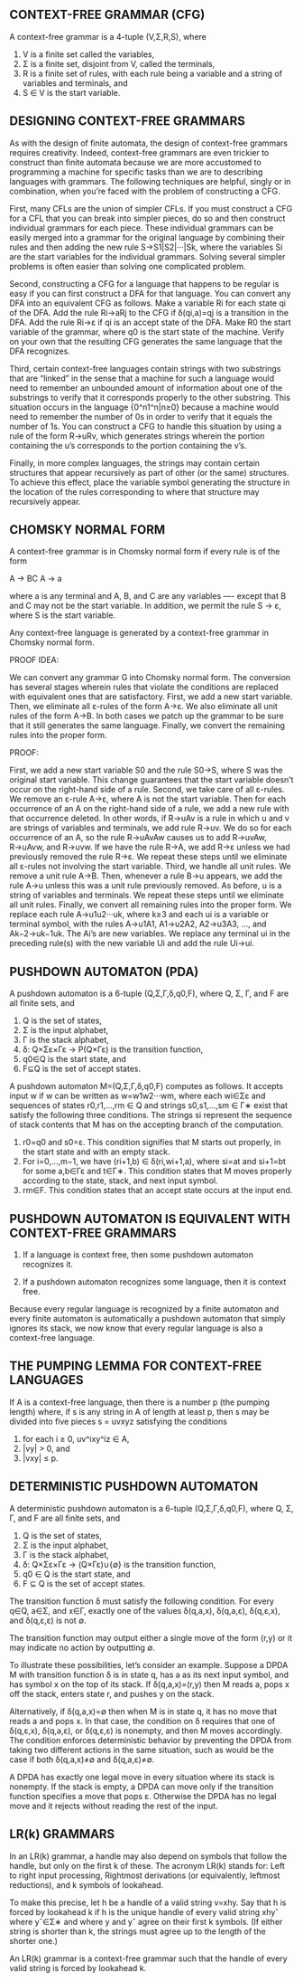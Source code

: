 CONTEXT-FREE GRAMMAR (CFG)
--------------------------

A context-free grammar is a 4-tuple (V,Σ,R,S), where

  1. V is a finite set called the variables,
  2. Σ is a finite set, disjoint from V, called the terminals,
  3. R is a finite set of rules, with each rule being a variable and a
     string of variables and terminals, and
  4. S ∈ V is the start variable.


DESIGNING CONTEXT-FREE GRAMMARS
-------------------------------

As with the design of finite automata, the design of context-free
grammars requires creativity. Indeed, context-free grammars are even
trickier to construct than finite automata because we are more
accustomed to programming a machine for specific tasks than we are to
describing languages with grammars. The following techniques are
helpful, singly or in combination, when you’re faced with the problem
of constructing a CFG.

First, many CFLs are the union of simpler CFLs. If you must construct
a CFG for a CFL that you can break into simpler pieces, do so and then
construct individual grammars for each piece. These individual
grammars can be easily merged into a grammar for the original language
by combining their rules and then adding the new rule S→S1|S2|···|Sk,
where the variables Si are the start variables for the individual
grammars. Solving several simpler problems is often easier than
solving one complicated problem.

Second, constructing a CFG for a language that happens to be regular
is easy if you can first construct a DFA for that language. You can
convert any DFA into an equivalent CFG as follows. Make a variable Ri
for each state qi of the DFA. Add the rule Ri→aRj to the CFG if
δ(qi,a)=qj is a transition in the DFA. Add the rule Ri→ε if qi is an
accept state of the DFA. Make R0 the start variable of the grammar,
where q0 is the start state of the machine. Verify on your own that
the resulting CFG generates the same language that the DFA recognizes.

Third, certain context-free languages contain strings with two
substrings that are “linked” in the sense that a machine for such a
language would need to remember an unbounded amount of information
about one of the substrings to verify that it corresponds properly to
the other substring. This situation occurs in the language
{0^n1^n|n≥0} because a machine would need to remember the number of 0s
in order to verify that it equals the number of 1s. You can construct
a CFG to handle this situation by using a rule of the form R→uRv,
which generates strings wherein the portion containing the u’s
corresponds to the portion containing the v’s.

Finally, in more complex languages, the strings may contain certain
structures that appear recursively as part of other (or the same)
structures. To achieve this effect, place the variable symbol
generating the structure in the location of the rules corresponding to
where that structure may recursively appear.


CHOMSKY NORMAL FORM
-------------------

A context-free grammar is in Chomsky normal form if every rule is of
the form

  A → BC
  A → a

where a is any terminal and A, B, and C are any variables —- except
that B and C may not be the start variable. In addition, we permit the
rule S → ε, where S is the start variable.

Any context-free language is generated by a context-free grammar in
Chomsky normal form.

PROOF IDEA:

We can convert any grammar G into Chomsky normal form.  The conversion
has several stages wherein rules that violate the conditions are
replaced with equivalent ones that are satisfactory. First, we add a
new start variable. Then, we eliminate all ε-rules of the form A→ε. We
also eliminate all unit rules of the form A→B. In both cases we patch
up the grammar to be sure that it still generates the same
language. Finally, we convert the remaining rules into the proper
form.

PROOF:

First, we add a new start variable S0 and the rule S0→S, where S was
the original start variable. This change guarantees that the start
variable doesn’t occur on the right-hand side of a rule.  Second, we
take care of all ε-rules. We remove an ε-rule A→ε, where A is not the
start variable. Then for each occurrence of an A on the right-hand
side of a rule, we add a new rule with that occurrence deleted. In
other words, if R→uAv is a rule in which u and v are strings of
variables and terminals, we add rule R→uv. We do so for each
occurrence of an A, so the rule R→uAvAw causes us to add R→uvAw,
R→uAvw, and R→uvw. If we have the rule R→A, we add R→ε unless we had
previously removed the rule R→ε. We repeat these steps until we
eliminate all ε-rules not involving the start variable. Third, we
handle all unit rules. We remove a unit rule A→B. Then, whenever a
rule B→u appears, we add the rule A→u unless this was a unit rule
previously removed. As before, u is a string of variables and
terminals. We repeat these steps until we eliminate all unit rules.
Finally, we convert all remaining rules into the proper form. We
replace each rule A→u1u2···uk, where k≥3 and each ui is a variable or
terminal symbol, with the rules A→u1A1, A1→u2A2, A2→u3A3, ..., and
Ak−2→uk−1uk. The Ai’s are new variables. We replace any terminal ui in
the preceding rule(s) with the new variable Ui and add the rule Ui→ui.


PUSHDOWN AUTOMATON (PDA)
------------------------

A pushdown automaton is a 6-tuple (Q,Σ,Γ,δ,q0,F), where Q, Σ, Γ, and F
are all finite sets, and

  1. Q is the set of states,
  2. Σ is the input alphabet,
  3. Γ is the stack alphabet,
  4. δ: Q×Σε×Γε → P(Q×Γε) is the transition function,
  5. q0∈Q is the start state, and
  6. F⊆Q is the set of accept states.

A pushdown automaton M=(Q,Σ,Γ,δ,q0,F) computes as follows. It accepts
input w if w can be written as w=w1w2···wm, where each wi∈Σε and
sequences of states r0,r1,...,rm ∈ Q and strings s0,s1,...,sm ∈ Γ∗
exist that satisfy the following three conditions. The strings si
represent the sequence of stack contents that M has on the accepting
branch of the computation.

  1. r0=q0 and s0=ε. This condition signifies that M starts out
     properly, in the start state and with an empty stack.
  2. For i=0,...,m−1, we have (ri+1,b) ∈ δ(ri,wi+1,a), where si=at and
     si+1=bt for some a,b∈Γε and t∈Γ∗. This condition states that M
     moves properly according to the state, stack, and next input
     symbol.
  3. rm∈F. This condition states that an accept state occurs at the
     input end.


PUSHDOWN AUTOMATON IS EQUIVALENT WITH CONTEXT-FREE GRAMMARS
-----------------------------------------------------------

  1. If a language is context free, then some pushdown automaton
     recognizes it.

  2. If a pushdown automaton recognizes some language, then it is
     context free.

Because every regular language is recognized by a finite automaton and
every finite automaton is automatically a pushdown automaton that
simply ignores its stack, we now know that every regular language is
also a context-free language.


THE PUMPING LEMMA FOR CONTEXT-FREE LANGUAGES
--------------------------------------------

If A is a context-free language, then there is a number p (the pumping
length) where, if s is any string in A of length at least p, then s
may be divided into five pieces s = uvxyz satisfying the conditions

  1. for each i ≥ 0, uv^ixy^iz ∈ A,
  2. |vy| > 0, and
  3. |vxy| ≤ p.


DETERMINISTIC PUSHDOWN AUTOMATON
--------------------------------

A deterministic pushdown automaton is a 6-tuple (Q,Σ,Γ,δ,q0,F), where
Q, Σ, Γ, and F are all finite sets, and

  1. Q is the set of states,
  2. Σ is the input alphabet,
  3. Γ is the stack alphabet,
  4. δ: Q×Σε×Γε → (Q×Γε)∪{∅} is the transition function,
  5. q0 ∈ Q is the start state, and
  6. F ⊆ Q is the set of accept states.

The transition function δ must satisfy the following condition. For
every q∈Q, a∈Σ, and x∈Γ, exactly one of the values δ(q,a,x), δ(q,a,ε),
δ(q,ε,x), and δ(q,ε,ε) is not ∅.

The transition function may output either a single move of the form
(r,y) or it may indicate no action by outputting ∅.

To illustrate these possibilities, let’s consider an example. Suppose
a DPDA M with transition function δ is in state q, has a as its next
input symbol, and has symbol x on the top of its stack. If
δ(q,a,x)=(r,y) then M reads a, pops x off the stack, enters state r,
and pushes y on the stack.

Alternatively, if δ(q,a,x)=∅ then when M is in state q, it has
no move that reads a and pops x. In that case, the condition on δ
requires that one of δ(q,ε,x), δ(q,a,ε), or δ(q,ε,ε) is nonempty, and
then M moves accordingly. The condition enforces deterministic
behavior by preventing the DPDA from taking two different actions in
the same situation, such as would be the case if both δ(q,a,x)≠∅ and
δ(q,a,ε)≠∅.

A DPDA has exactly one legal move in every situation where its stack
is nonempty. If the stack is empty, a DPDA can move only if the
transition function specifies a move that pops ε. Otherwise the DPDA
has no legal move and it rejects without reading the rest of the
input.


LR(k) GRAMMARS
--------------

In an LR(k) grammar, a handle may also depend on symbols that follow
the handle, but only on the first k of these. The acronym LR(k) stands
for: Left to right input processing, Rightmost derivations (or
equivalently, leftmost reductions), and k symbols of lookahead.

To make this precise, let h be a handle of a valid string v=xhy. Say
that h is forced by lookahead k if h is the unique handle of every
valid string xhyˆ where yˆ∈Σ∗ and where y and yˆ agree on their first
k symbols. (If either string is shorter than k, the strings must agree
up to the length of the shorter one.)

An LR(k) grammar is a context-free grammar such that the handle of
every valid string is forced by lookahead k.
